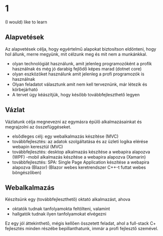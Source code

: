 # 1
(I would) like to learn


## Alapvetések
Az alapvetések célja, hogy egyértelmű alapokat biztosítson eldönteni, hogy hol állunk, merre megyünk, mit célzunk meg és mit nem a munkánkkal.

- olyan technológiát használunk, amit jelenleg programozóként a profik használnak és még jó darabig fejlődő képes marad (dotnet core)
- olyan eszközöket használunk amit jelenleg a profi programozók is használnak
- Olyan feladatot választunk amit nem kell terveznünk, már létezik és körbejárható
- A tervet úgy kéászítjük, hogy később továbbfejleszthető legyen

## Vázlat
Vázlatunk célja megnevezni az egymásra épülő alkalmazásainkat és megrajzolni az összefüggéseket.

- elsődleges célj: egy webalkalmazás készítése (MVC)
- továbbfejlesztés: az adatok szolgáltatása és az üzleti logika elérése webapin keresztül (MVC)
- továbbfejlesztés: desktop alkalmazás készítése a webapira alapozva (WPF)
-mobil alkalmazás készítése a webapira alapozva (Xamarin)
- továbbfejlesztés: SPA: Single Page Application készítése a webapira alapozva (Blazor)
 (Blazor webes keretrendszer C++-t futtat webes böngészőben)

## Webalkalmazás
Készítsünk egy (továbbfejleszthető) oktató alkalmazást, ahova
 - oktatók tudnak tanfolyamokta feltölteni, valamint
 - hallgatók tudnak ilyen tanfolyamokat elvégezni

 Ez egy jól áttekinthető, mégis kellően összetett feladat, ahol a full-stack C+ fejlesztés minden részébe bepillanthatunk, immár a profi fejlesztő szemével.
 
